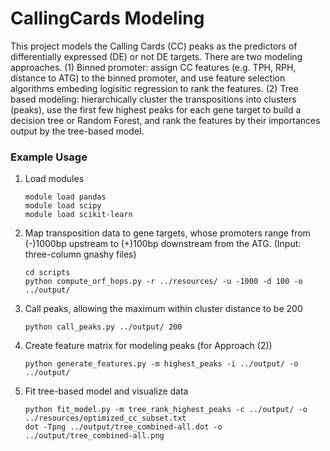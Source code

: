 # CallingCards Modeling

This project models the Calling Cards (CC) peaks as the predictors of differentially expressed (DE) or not DE targets. There are two modeling approaches. (1) Binned promoter: assign CC features (e.g. TPH, RPH, distance to ATG) to the binned promoter, and use feature selection algorithms embeding logisitic regression to rank the features. (2) Tree based modeling: hierarchically cluster the transpositions into clusters (peaks), use the first few highest peaks for each gene target to build a decision tree or Random Forest, and rank the features by their importances output by the tree-based model. 

### Example Usage

1. Load modules

	```
	module load pandas
	module load scipy
	module load scikit-learn
	```

2. Map transposition data to gene targets, whose promoters range from (-)1000bp upstream to (+)100bp downstream from the ATG. (Input: three-column gnashy files)

	```
	cd scripts
	python compute_orf_hops.py -r ../resources/ -u -1000 -d 100 -o ../output/
	```

3. Call peaks, allowing the maximum within cluster distance to be 200

	```
	python call_peaks.py ../output/ 200
	``` 

4. Create feature matrix for modeling peaks (for Approach (2))

	```
	python generate_features.py -m highest_peaks -i ../output/ -o ../output/
	```

5. Fit tree-based model and visualize data
	
	```
	python fit_model.py -m tree_rank_highest_peaks -c ../output/ -o ../resources/optimized_cc_subset.txt
	dot -Tpng ../output/tree_combined-all.dot -o ../output/tree_combined-all.png
	```
